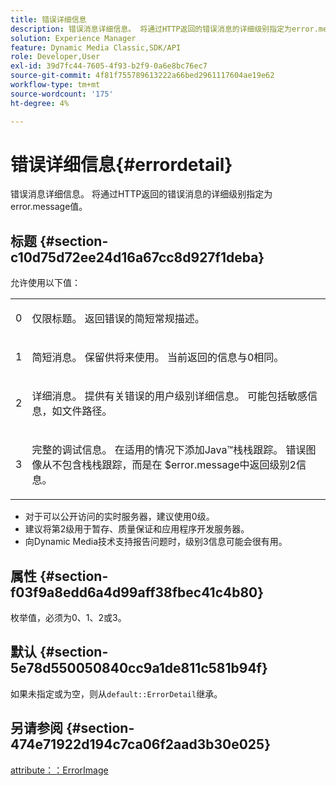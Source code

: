 ```yaml
---
title: 错误详细信息
description: 错误消息详细信息。 将通过HTTP返回的错误消息的详细级别指定为error.message值。
solution: Experience Manager
feature: Dynamic Media Classic,SDK/API
role: Developer,User
exl-id: 39d7fc44-7605-4f93-b2f9-0a6e8bc76ec7
source-git-commit: 4f81f755789613222a66bed2961117604ae19e62
workflow-type: tm+mt
source-wordcount: '175'
ht-degree: 4%

---
```


# 错误详细信息{#errordetail}

错误消息详细信息。 将通过HTTP返回的错误消息的详细级别指定为error.message值。

## 标题 {#section-c10d75d72ee24d16a67cc8d927f1deba}

允许使用以下值：

<table id="simpletable_7904444FF9F14D678F05094CA9E45664"> 
 <tr class="strow"> 
  <td class="stentry"> <p>0 </p></td> 
  <td class="stentry"> <p>仅限标题。 返回错误的简短常规描述。 </p></td> 
 </tr> 
 <tr class="strow"> 
  <td class="stentry"> <p>1 </p></td> 
  <td class="stentry"> <p>简短消息。 保留供将来使用。 当前返回的信息与0相同。 </p></td> 
 </tr> 
 <tr class="strow"> 
  <td class="stentry"> <p>2 </p></td> 
  <td class="stentry"> <p>详细消息。 提供有关错误的用户级别详细信息。 可能包括敏感信息，如文件路径。 </p></td> 
 </tr> 
 <tr class="strow"> 
  <td class="stentry"> <p>3 </p></td> 
  <td class="stentry"> <p>完整的调试信息。 在适用的情况下添加Java™栈栈跟踪。 错误图像从不包含栈栈跟踪，而是在<span class="codeph"> $error.message</span>中返回级别2信息。 </p></td> 
 </tr> 
</table>

* 对于可以公开访问的实时服务器，建议使用0级。
* 建议将第2级用于暂存、质量保证和应用程序开发服务器。
* 向Dynamic Media技术支持报告问题时，级别3信息可能会很有用。

## 属性 {#section-f03f9a8edd6a4d99aff38fbec41c4b80}

枚举值，必须为0、1、2或3。

## 默认 {#section-5e78d550050840cc9a1de811c581b94f}

如果未指定或为空，则从`default::ErrorDetail`继承。

## 另请参阅 {#section-474e71922d194c7ca06f2aad3b30e025}

[attribute：：ErrorImage](../../../../../ir-api/material-cat/image-rendering-api-ref/c-ir-material-catalog/c-ir-attributes-reference/r-ir-errorimage.md#reference-b58bdaba96074c52802ca8dc54bfe2f0)
